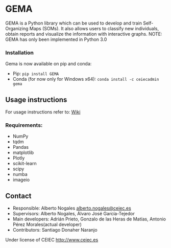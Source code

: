 # GEMA
GEMA is a Python library which can be used to develop and train Self-Organizing Maps (SOMs). It also allows users to classify new individuals, obtain reports and visualize the information with interactive graphs.
NOTE: GEMA has only been implemented in Python 3.0

### Installation
Gema is now available on pip and conda:
- Pip:
	`pip install GEMA`
- Conda (for now only for Windows x64):
	`conda install -c ceiecadmin gema`

## Usage instructions
For usage instructions refer to:
[Wiki](https://github.com/ufvceiec/GEMA/wiki)

### Requirements:
- NumPy
- tqdm
- Pandas
- matplotlib
- Plotly
- scikit-learn
- scipy
- numba
- imageio

## Contact
- Responsible: Alberto Nogales alberto.nogales@ceiec.es
- Supervisors: Alberto Nogales, Álvaro José García-Tejedor
- Main developers: Adrián Prieto, Gonzalo de las Heras de Matías, Antonio Pérez Morales(actual developer)
- Contributors: Santiago Donaher Naranjo

Under license of CEIEC http://www.ceiec.es


